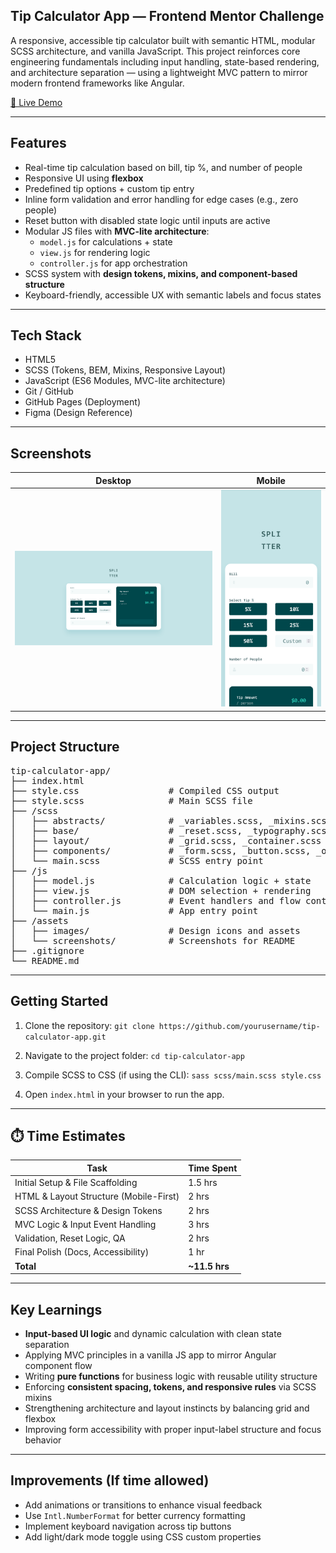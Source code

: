 ## Tip Calculator App — Frontend Mentor Challenge

A responsive, accessible tip calculator built with semantic HTML, modular SCSS architecture, and vanilla JavaScript. This project reinforces core engineering fundamentals including input handling, state-based rendering, and architecture separation — using a lightweight MVC pattern to mirror modern frontend frameworks like Angular.

[🔗 Live Demo](https://kellenkjames.github.io/tip-calculator-app/)

---

## Features

- Real-time tip calculation based on bill, tip %, and number of people
- Responsive UI using **flexbox**
- Predefined tip options + custom tip entry
- Inline form validation and error handling for edge cases (e.g., zero people)
- Reset button with disabled state logic until inputs are active
- Modular JS files with **MVC-lite architecture**:
  - `model.js` for calculations + state
  - `view.js` for rendering logic
  - `controller.js` for app orchestration
- SCSS system with **design tokens, mixins, and component-based structure**
- Keyboard-friendly, accessible UX with semantic labels and focus states

---

## Tech Stack

- HTML5
- SCSS (Tokens, BEM, Mixins, Responsive Layout)
- JavaScript (ES6 Modules, MVC-lite architecture)
- Git / GitHub
- GitHub Pages (Deployment)
- Figma (Design Reference)

---

## Screenshots

| Desktop                                                     | Mobile                                                    |
| ----------------------------------------------------------- | --------------------------------------------------------- |
| ![Desktop Screenshot](./src/assets/screenshots/desktop.png) | ![Mobile Screenshot](./src/assets/screenshots/mobile.png) |

---

## Project Structure

<pre>
tip-calculator-app/
├── index.html
├── style.css                 # Compiled CSS output
├── style.scss                # Main SCSS file
├── /scss
│   ├── abstracts/            # _variables.scss, _mixins.scss
│   ├── base/                 # _reset.scss, _typography.scss
│   ├── layout/               # _grid.scss, _container.scss
│   ├── components/           # _form.scss, _button.scss, _output.scss
│   └── main.scss             # SCSS entry point
├── /js
│   ├── model.js              # Calculation logic + state
│   ├── view.js               # DOM selection + rendering
│   ├── controller.js         # Event handlers and flow control
│   └── main.js               # App entry point
├── /assets
│   ├── images/               # Design icons and assets
│   └── screenshots/          # Screenshots for README
├── .gitignore
└── README.md
</pre>

---

## Getting Started

1. Clone the repository:
   `git clone https://github.com/yourusername/tip-calculator-app.git`

2. Navigate to the project folder:
   `cd tip-calculator-app`

3. Compile SCSS to CSS (if using the CLI):
   `sass scss/main.scss style.css`

4. Open `index.html` in your browser to run the app.

---

## ⏱️ Time Estimates

| Task                                   | Time Spent    |
| -------------------------------------- | ------------- |
| Initial Setup & File Scaffolding       | 1.5 hrs       |
| HTML & Layout Structure (Mobile-First) | 2 hrs         |
| SCSS Architecture & Design Tokens      | 2 hrs         |
| MVC Logic & Input Event Handling       | 3 hrs         |
| Validation, Reset Logic, QA            | 2 hrs         |
| Final Polish (Docs, Accessibility)     | 1 hr          |
| **Total**                              | **~11.5 hrs** |

---

## Key Learnings

- **Input-based UI logic** and dynamic calculation with clean state separation
- Applying MVC principles in a vanilla JS app to mirror Angular component flow
- Writing **pure functions** for business logic with reusable utility structure
- Enforcing **consistent spacing, tokens, and responsive rules** via SCSS mixins
- Strengthening architecture and layout instincts by balancing grid and flexbox
- Improving form accessibility with proper input-label structure and focus behavior

---

## Improvements (If time allowed)

- Add animations or transitions to enhance visual feedback
- Use `Intl.NumberFormat` for better currency formatting
- Implement keyboard navigation across tip buttons
- Add light/dark mode toggle using CSS custom properties
